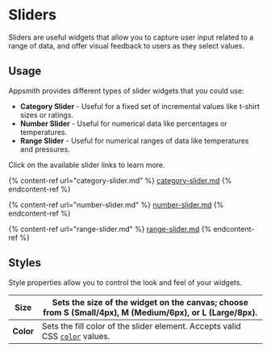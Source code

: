 # Sliders

Sliders are useful widgets that allow you to capture user input related to a range of data, and offer visual feedback to users as they select values.

## Usage

Appsmith provides different types of slider widgets that you could use:

* **Category Slider** - Useful for a fixed set of incremental values like t-shirt sizes or ratings.
* **Number Slider** - Useful for numerical data like percentages or temperatures.
* **Range Slider** - Useful for numerical ranges of data like temperatures and pressures.

Click on the available slider links to learn more.

{% content-ref url="category-slider.md" %}
[category-slider.md](category-slider.md)
{% endcontent-ref %}

{% content-ref url="number-slider.md" %}
[number-slider.md](number-slider.md)
{% endcontent-ref %}

{% content-ref url="range-slider.md" %}
[range-slider.md](range-slider.md)
{% endcontent-ref %}

## Styles

Style properties allow you to control the look and feel of your widgets.

| **Size**  | Sets the size of the widget on the canvas; choose from **S** (Small/4px), **M** (Medium/6px), or **L** (Large/8px).                    |
| --------- | -------------------------------------------------------------------------------------------------------------------------------------- |
| **Color** | Sets the fill color of the slider element. Accepts valid CSS [`color`](https://developer.mozilla.org/en-US/docs/Web/CSS/color) values. |
